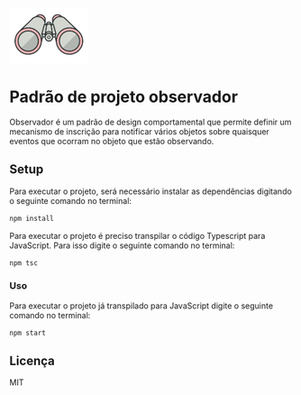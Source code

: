 ![](./assets/observer.png)

# Padrão de projeto observador

Observador é um padrão de design comportamental que permite definir um mecanismo de inscrição para notificar vários objetos sobre quaisquer eventos que ocorram no objeto que estão observando.

## Setup

Para executar o projeto, será necessário instalar as dependências digitando o seguinte comando no terminal:

```bash
npm install
```

Para executar o projeto é preciso transpilar o código Typescript para JavaScript. Para isso digite o seguinte comando no terminal:

```bash
npm tsc
```

### Uso

Para executar o projeto já transpilado para JavaScript digite o seguinte comando no terminal:

```bash
npm start
```

## Licença

MIT
